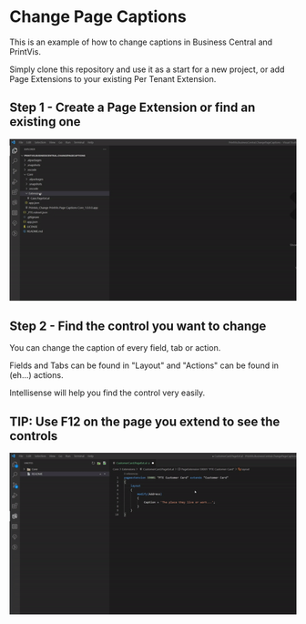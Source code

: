 # Change Page Captions

This is an example of how to change captions in Business Central and PrintVis.

Simply clone this repository and use it as a start for a new project, or add Page Extensions to your existing Per Tenant Extension.

## Step 1 - Create a Page Extension or find an existing one

![Change Captions](.img/changecaption.gif)

## Step 2 - Find the control you want to change

You can change the caption of every field, tab or action.

Fields and Tabs can be found in "Layout" and "Actions" can be found in (eh...) actions.

Intellisense will help you find the control very easily.
<br>
## TIP: Use F12 on the page you extend to see the controls

![Change Captions](.img/gotodefinition.gif)